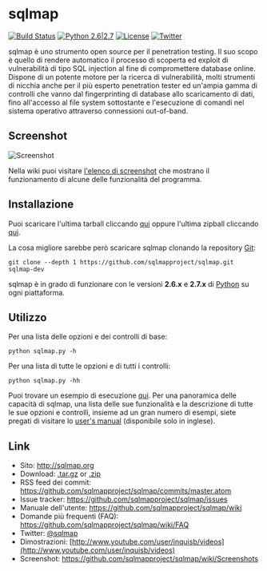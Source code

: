 # sqlmap

[![Build Status](https://api.travis-ci.org/sqlmapproject/sqlmap.svg?branch=master)](https://api.travis-ci.org/sqlmapproject/sqlmap) [![Python 2.6|2.7](https://img.shields.io/badge/python-2.6|2.7-yellow.svg)](https://www.python.org/) [![License](https://img.shields.io/badge/license-GPLv2-red.svg)](https://raw.githubusercontent.com/sqlmapproject/sqlmap/master/doc/COPYING) [![Twitter](https://img.shields.io/badge/twitter-@sqlmap-blue.svg)](https://twitter.com/sqlmap)

sqlmap è uno strumento open source per il penetration testing. Il suo scopo è quello di rendere automatico il processo di scoperta ed exploit di vulnerabilità di tipo SQL injection al fine di compromettere database online. Dispone di un potente motore per la ricerca di vulnerabilità, molti strumenti di nicchia anche per il più esperto penetration tester ed un'ampia gamma di controlli che vanno dal fingerprinting di database allo scaricamento di dati, fino all'accesso al file system sottostante e l'esecuzione di comandi nel sistema operativo attraverso connessioni out-of-band.

Screenshot
----

![Screenshot](https://raw.github.com/wiki/sqlmapproject/sqlmap/images/sqlmap_screenshot.png)

Nella wiki puoi visitare [l'elenco di screenshot](https://github.com/sqlmapproject/sqlmap/wiki/Screenshots) che mostrano il funzionamento di alcune delle funzionalità del programma.

Installazione
----

Puoi scaricare l'ultima tarball cliccando [qui](https://github.com/sqlmapproject/sqlmap/tarball/master) oppure l'ultima zipball cliccando [qui](https://github.com/sqlmapproject/sqlmap/zipball/master).

La cosa migliore sarebbe però scaricare sqlmap clonando la repository [Git](https://github.com/sqlmapproject/sqlmap):

    git clone --depth 1 https://github.com/sqlmapproject/sqlmap.git sqlmap-dev

sqlmap è in grado di funzionare con le versioni **2.6.x** e **2.7.x** di [Python](http://www.python.org/download/) su ogni piattaforma.

Utilizzo
----

Per una lista delle opzioni e dei controlli di base:

    python sqlmap.py -h

Per una lista di tutte le opzioni e di tutti i controlli:

    python sqlmap.py -hh

Puoi trovare un esempio di esecuzione [qui](https://asciinema.org/a/46601).
Per una panoramica delle capacità di sqlmap, una lista delle sue funzionalità e la descrizione di tutte le sue opzioni e controlli, insieme ad un gran numero di esempi, siete pregati di visitare lo [user's manual](https://github.com/sqlmapproject/sqlmap/wiki/Usage) (disponibile solo in inglese).

Link
----

* Sito: http://sqlmap.org
* Download: [.tar.gz](https://github.com/sqlmapproject/sqlmap/tarball/master) or [.zip](https://github.com/sqlmapproject/sqlmap/zipball/master)
* RSS feed dei commit: https://github.com/sqlmapproject/sqlmap/commits/master.atom
* Issue tracker: https://github.com/sqlmapproject/sqlmap/issues
* Manuale dell'utente: https://github.com/sqlmapproject/sqlmap/wiki
* Domande più frequenti (FAQ): https://github.com/sqlmapproject/sqlmap/wiki/FAQ
* Twitter: [@sqlmap](https://twitter.com/sqlmap)
* Dimostrazioni: [http://www.youtube.com/user/inquisb/videos](http://www.youtube.com/user/inquisb/videos)
* Screenshot: https://github.com/sqlmapproject/sqlmap/wiki/Screenshots
